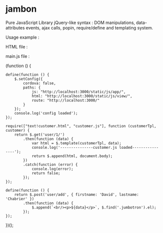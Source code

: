 # jambon
Pure JavaScript Library jQuery-like syntax : DOM manipulations, data-attributes events, ajax calls, popin, require/define and templating system.


Usage example : 

HTML file :

<script src="static/js/jAmbon.js" data-main="static/js/main.js"></script>

main.js file :

(function () {

    define(function () {
        $.setConfig({
            cordova: false,
            paths: {
                js: "http://localhost:3000/static/js/app/",
                html: "http://localhost:3000/static/js/view/",
                route: "http://localhost:3000/"
            }
        });
        console.log('config loaded');
    });

    require(["text!customer.html", "customer.js"], function (customerTpl, customer) {
        return $.get('user/1/')
            .then(function (data) {
                var html = $.template(customerTpl, data);
                console.log('---------------customer.js loaded----------------');
                return $.append(html, document.body);
            })
            .catch(function (error) {
                console.log(error);
                return false;
            });
    });

    define(function () {
        return $.post('user/add', { firstname: 'David', lastname: 'Chabrier' })
            .then(function (data) {
                $.append(`<br/><p>${data}</p>`, $.find('.jumbotron').el);
            });
    });

})();
